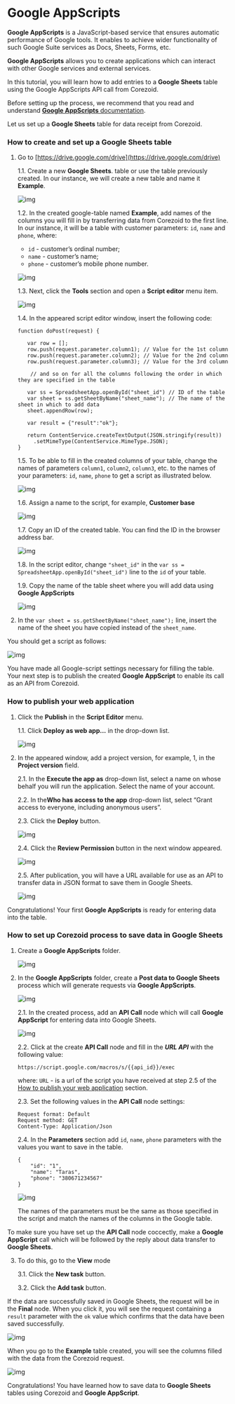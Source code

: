# Google AppScripts

**Google AppScripts** is a JavaScript-based service that ensures automatic performance of Google tools. It enables to achieve wider functionality of such Google Suite services as Docs, Sheets, Forms, etc.

**Google AppScripts**  allows you to create applications which can interact with other Google services and external services. 

In this tutorial, you will learn how to add entries to a **Google Sheets** table using the Google AppScripts API call from Corezoid.

Before setting up the process, we recommend that you read and understand [**Google AppScripts** documentation](https://developers.google.com/apps-script/quickstart/macros). 

Let us set up a **Google Sheets** table for data receipt from Corezoid.

### How to create and set up a Google Sheets table

1. Go to [https://drive.google.com/drive](https://drive.google.com/drive)

    1.1. Create a new **Google Sheets**.  table or use the table previously created. In our instance, we will create a new table and name it **Example**.
    
    ![img](img/create-new-google-sheet.png)

    1.2. In the created google-table named **Example**, add names of the columns you will fill in by transferring data from Corezoid to the first line. In our instance, it will be a table with customer parameters: `id`, `name` and `phone`, where:
    - `id` - customer’s ordinal number;
    - `name` - customer’s name;  
    - `phone` - customer’s mobile phone number.
    
    ![img](img/example-of-the-google-sheet.png)

    1.3. Next, click the **Tools** section and open a **Script editor** menu item.
    
    ![img](img/go-to-script-editor.png)

    1.4. In the appeared script editor window, insert the following code:
    
    ```  
    function doPost(request) {
    
       var row = [];
       row.push(request.parameter.column1); // Value for the 1st column
       row.push(request.parameter.column2); // Value for the 2nd column
       row.push(request.parameter.column3); // Value for the 3rd column
    
        // and so on for all the columns following the order in which they are specified in the table
    
       var ss = SpreadsheetApp.openById("sheet_id") // ID of the table
       var sheet = ss.getSheetByName("sheet_name"); // The name of the sheet in which to add data
       sheet.appendRow(row);
    
       var result = {"result":"ok"};
    
       return ContentService.createTextOutput(JSON.stringify(result))
         .setMimeType(ContentService.MimeType.JSON);
    }
    ``` 
    
    1.5. To be able to fill in the created columns of your table, change the names of parameters `column1`, `column2`, `column3`, etc. to the names of your parameters: `id`, `name`, `phone` to get a script as illustrated below.

    ![img](img/google-appscript-example.png)

    1.6. Assign a name to the script, for example, **Сustomer base**
    
    ![img](img/rename-appscript.png)

    1.7. Copy an ID of the created table. You can find the ID in the browser address bar.
    
    ![img](img/google-sheets-id.png)

    1.8. In the script editor, change `"sheet_id"` in the `var ss = SpreadsheetApp.openById("sheet_id")` line to the `id` of your table.
   
    1.9. Copy the name of the table sheet where you will add data using **Google AppScripts**

    ![img](img/google-sheets-name.png)

2. In the `var sheet = ss.getSheetByName("sheet_name");` line, insert the name of the sheet you have copied instead of the `sheet_name`.

You should get a script as follows:

   ![img](img/google-appscript-change-parameters.png)

You have made all Google-script settings necessary for filling the table. Your next step is to publish the created **Google AppScript** to enable its call as an API from Corezoid.


### How to publish your web application

1. Click the **Publish** in the **Script Editor** menu.
    
    1.1. Click **Deploy as web app...** in the drop-down list.
        
    ![img](img/deploy-google-appscript-as-web-app.png)

2. In the appeared window, add a project version, for example, 1, in the **Project version** field.

    2.1. In the **Execute the app as** drop-down list, select a name on whose behalf you will run the application. Select the name of your account.
    
    2.2. In the**Who has access to the app** drop-down list, select “Grant access to everyone, including anonymous users”.

    2.3. Click the **Deploy** button.
  
    ![img](img/deploy-as-web-app-settings.png)

    2.4. Click the **Review Permission** button in the next window appeared.

    ![img](img/review-permissions-of-the-google-appscript.png)

    2.5. After publication, you will have a URL available for use as an API to transfer data in JSON format to save them in Google Sheets.
    
     ![img](img/google-appscript-url.png)

Congratulations! Your first **Google AppScripts** is ready for entering data into the table.

### How to set up Corezoid process to save data in Google Sheets

1. Create a **Google AppScripts** folder.

    ![img](img/create-new-process.png)

2. In the **Google AppScripts** folder, create a **Post data to Google Sheets** process which will generate requests via **Google AppScripts**.

    ![img](img/post-data-to-google-sheets-process.png)

    2.1. In the created process, add an **API Call** node which will call **Google AppScript** for entering data into Google Sheets.
    
     ![img](img/create-api-call-node.png)

    2.2. Click at the create **API Call** node and fill in the ***URL API*** with the following value:

    ```
    https://script.google.com/macros/s/{{api_id}}/exec
    ```
    
    where: `URL` - is a url of the script you have received at step 2.5 of the [How to publish your web application](#how-to-publish-your-web-application) section.
 
    2.3. Set the following values in the **API Call** node settings:
    ```
    Request format: Default
    Request method: GET
    Content-Type: Application/Json
    ```
 
    2.4. In the **Parameters** section add `id`, `name`, `phone` parameters with the values you want to save in the table.
    
    ```
    {
        "id": "1",
        "name": "Taras",
        "phone": "380671234567"
    }
    ```
     
     ![img](img/api-call-settings.png)

    The names of the parameters must be the same as those specified in the script and match the names of the columns in the Google table.

To make sure you have set up the **API Call** node coccectly, make a **Google AppScript** call which will be followed by the reply about data transfer to **Google Sheets**.

 
3. To do this, go to the **View** mode
    
    3.1. Click the **New task** button.
    
    3.2. Click the **Add task** button.
    
If the data are successfully saved in Google Sheets, the request will be in the **Final** node. 
When you click it, you will see the request containing a `result` parameter with the `ok` value which confirms that the data have been saved successfully.


   ![img](img/view-api-call-results.png)

When you go to the **Example** table created, you will see the columns filled with the data from the Corezoid request.

   ![img](img/view-added-data-at-google-sheets.png)

Congratulations! You have learned how to save data to **Google Sheets** tables using Corezoid and **Google AppScript**.
